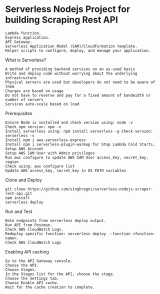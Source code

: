 <!--
title: 'AWS NodeJS Example'
description: 'This template demonstrates how to deploy a NodeJS function running on AWS Lambda using the traditional Serverless Framework.'
layout: Doc
framework: v2
platform: AWS
language: nodeJS
authorLink: 'https://github.com/serverless'
authorName: 'Ragini '
authorAvatar: 'https://avatars1.githubusercontent.com/u/13742415?s=200&v=4'
-->

# Serverless Nodejs Project for building Scraping Rest API
    Lambda function.
    Express application.
    API Gateway.
    Serverless Application Model (SAM)/CloudFormation template.
    Helper scripts to configure, deploy, and manage your application.


What is Serverless?

    A method of providing backend services on an as-used basis
    Write and deploy code without worrying about the underlying infrastructure
    Physical servers are used but developers do not need to be aware of them
    Charges are based on usage
    Do not have to reserve and pay for a fixed amount of bandwidth or number of servers
    Services auto-scale based on load

Prerequisites

    Ensure Node is installed and check version using: node -v
    Check npm version: npm -v
    Install serverless using: npm install serverless -g Check version: serverless -v
    Install npm i aws-serverless-express
    Install npm i serverless-plugin-warmup for Stop Lambda Cold Starts.
    Setup AWS Account
    Setup AWS IAM User with Admin privileges
    Run aws configure to update AWS IAM User access_key, secret_key, region
    Check using: aws configure list
    Update AWS access_key, secret_key in OS PATH variables

Clone and Deploy

    git clone https://github.com/singhragni/serverless-nodejs-scraper-rest-api.git
    npm install
    serverless deploy

Run and Test

    Note endpoints from serverless deploy output.
    Run API from Postman.
    Check AWS CloudWatch Logs.
    Redeploy specific function: serverless deploy --function <function-name>.
    Check AWS CloudWatch Logs
    
    
Enabling API caching

    Go to the API Gateway console.
    Choose the API.
    Choose Stages.
    In the Stages list for the API, choose the stage.
    Choose the Settings tab.
    Choose Enable API cache.
    Wait for the cache creation to complete.


